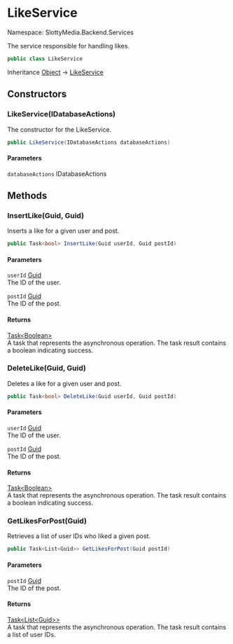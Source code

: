 # LikeService

Namespace: SlottyMedia.Backend.Services

The service responsible for handling likes.

```csharp
public class LikeService
```

Inheritance [Object](https://docs.microsoft.com/en-us/dotnet/api/system.object) → [LikeService](./slottymedia.backend.services.likeservice.md)

## Constructors

### **LikeService(IDatabaseActions)**

The constructor for the LikeService.

```csharp
public LikeService(IDatabaseActions databaseActions)
```

#### Parameters

`databaseActions` IDatabaseActions<br>

## Methods

### **InsertLike(Guid, Guid)**

Inserts a like for a given user and post.

```csharp
public Task<bool> InsertLike(Guid userId, Guid postId)
```

#### Parameters

`userId` [Guid](https://docs.microsoft.com/en-us/dotnet/api/system.guid)<br>
The ID of the user.

`postId` [Guid](https://docs.microsoft.com/en-us/dotnet/api/system.guid)<br>
The ID of the post.

#### Returns

[Task&lt;Boolean&gt;](https://docs.microsoft.com/en-us/dotnet/api/system.threading.tasks.task-1)<br>
A task that represents the asynchronous operation. The task result contains a boolean indicating success.

### **DeleteLike(Guid, Guid)**

Deletes a like for a given user and post.

```csharp
public Task<bool> DeleteLike(Guid userId, Guid postId)
```

#### Parameters

`userId` [Guid](https://docs.microsoft.com/en-us/dotnet/api/system.guid)<br>
The ID of the user.

`postId` [Guid](https://docs.microsoft.com/en-us/dotnet/api/system.guid)<br>
The ID of the post.

#### Returns

[Task&lt;Boolean&gt;](https://docs.microsoft.com/en-us/dotnet/api/system.threading.tasks.task-1)<br>
A task that represents the asynchronous operation. The task result contains a boolean indicating success.

### **GetLikesForPost(Guid)**

Retrieves a list of user IDs who liked a given post.

```csharp
public Task<List<Guid>> GetLikesForPost(Guid postId)
```

#### Parameters

`postId` [Guid](https://docs.microsoft.com/en-us/dotnet/api/system.guid)<br>
The ID of the post.

#### Returns

[Task&lt;List&lt;Guid&gt;&gt;](https://docs.microsoft.com/en-us/dotnet/api/system.threading.tasks.task-1)<br>
A task that represents the asynchronous operation. The task result contains a list of user IDs.
